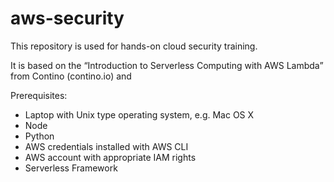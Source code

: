 # aws-security
This repository is used for hands-on cloud security training.

It is based on the “Introduction to Serverless Computing with AWS Lambda” from Contino (contino.io) and

Prerequisites:
* Laptop with Unix type operating system, e.g. Mac OS X
*	Node
*	Python
*	AWS credentials installed with AWS CLI
*	AWS account with appropriate IAM rights
*	Serverless Framework
